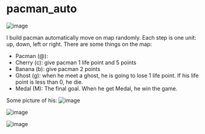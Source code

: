 # pacman_auto

![image](https://user-images.githubusercontent.com/116017011/205419172-b4933c39-7188-4b5f-9cd4-b070ecd3a866.png)

I build pacman automatically move on map randomly. Each step is one unit: up, down, left or right.
There are some things on the map:
- Pacman (@):
- Cherry (c): give pacman 1 life point and 5 points
- Banana (b): give pacman 2 points
- Ghost (g): when he meet a ghost, he is going to lose 1 life point. If his life point is less than 0, he die.
- Medal (M): The final goal. When he get Medal, he win the game.

Some picture of his:
![image](https://user-images.githubusercontent.com/116017011/205419172-b4933c39-7188-4b5f-9cd4-b070ecd3a866.png)

![image](https://user-images.githubusercontent.com/116017011/205419396-ab38ee40-400f-400f-8ba0-a0917017b97c.png)

![image](https://user-images.githubusercontent.com/116017011/205419369-3f81e5f1-c082-456e-9bc9-4da8241b912a.png)



